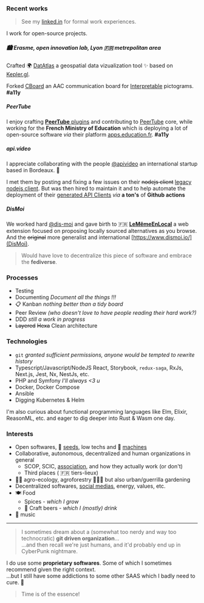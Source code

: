 ### Recent works
> See my [linked.in](https://www.linkedin.com/in/johandufour/) for formal work experiences.

I work for open-source projects.

##### 🏙️ Erasme, open innovation lab, Lyon 🇫🇷 metrepolitan area
Crafted 🌍 [DatAtlas](https://github.com/datatlas-erasme/datatlas) a geospatial data vizualization tool ✨ based on [Kepler.gl](https://kepler.gl/).

Forked [CBoard](https://github.com/cboard-org/cboard) an AAC communication board for [Interpretable](https://interpretable.projets.erasme.org/board/root) pictograms.
**#a11y**

##### PeerTube
I enjoy crafting [__PeerTube__ plugins](https://gitlab.com/apps_education/peertube) and contributing to [PeerTube](https://github.com/Chocobozzz/PeerTube) core,
while working for the __French Ministry of Education__ which is deploying a lot of open-source software
*via* their platform [apps.education.fr](https://apps.education.fr/).
**#a11y**

##### api.video
I appreciate collaborating with the people [@apivideo](https://github.com/apivideo) an international startup based in Bordeaux. 🍷

I met them by posting and fixing a few issues on their ~~nodejs client~~ [legacy nodejs client](https://github.com/apivideo/nodejs-sdk).
But was then hired to maintain it and to help automate the deployment of their [generated API Clients](https://github.com/apivideo/api.video-api-client-generator) *via* __a ton's__ of __Github actions__

##### DisMoi
We worked hard [@dis-moi](https://github.com/dis-moi/) and gave birth to :fr: [__LeMêmeEnLocal__](https://lememe.fr/) a web extension focused on proposing locally sourced alternatives as you browse.
And the ~~original~~ more generalist and international [https://www.dismoi.io/](DisMoi).
> Would have love to decentralize this piece of software and embrace the __fediverse__.

### Processes
- Testing
- Documenting *Document all the things !!!*
- 📋 Kanban *nothing better than a tidy board*
- Peer Review *(who doesn't love to have people reading their hard work?)*
- DDD *still a work in progress*
- ~~Layered~~ ~~Hexa~~ Clean architecture

### Technologies
- `git` *granted sufficient permissions, anyone would be tempted to rewrite history*
- Typescript/Javascript/NodeJS React, Storybook, `redux-saga`, RxJs, Next.js, Jest, Nx, NestJs, etc.
- PHP and Symfony  *I'll always <3 u*
- Docker, Docker Compose
- Ansible
- Digging Kubernetes & Helm

I'm also curious about functional programming languages like Elm, Elixir, ReasonML, etc.
and eager to dig deeper into Rust & Wasm one day.

### Interests
- Open softwares, 🌱 [seeds](https://www.semencespaysannes.org/), low techs and :tractor: [machines](https://www.latelierpaysan.org/)
- Collaborative, autonomous, decentralized and human organizations in general
  - SCOP, SCIC, [association](https://github.com/amabla), and how they actually work (or don't)
  - Third places ( :fr: tiers-lieux)
- 🧑‍🌾 agro-ecology, agroforestry 🌳🌾🐝 but also urban/guerrilla gardening
- Decentralized softwares, [social medias](https://fediverse.party/), energy, values, etc.
- 🍽️ Food
  - Spices - *which I grow*
  - 🍺 Craft beers - *which I (mostly) drink*
- 🎸 music

---

> I sometimes dream about a (somewhat too nerdy and way too technocratic) __git driven organization__...<br />
> ...and then recall we're just humans, and it'd probably end up in CyberPunk nightmare.

I do use some __proprietary softwares__. Some of which I sometimes recommend given the right context.<br />
...but I still have some addictions to some other SAAS which I badly need to cure. 🤒
> Time is of the essence!
